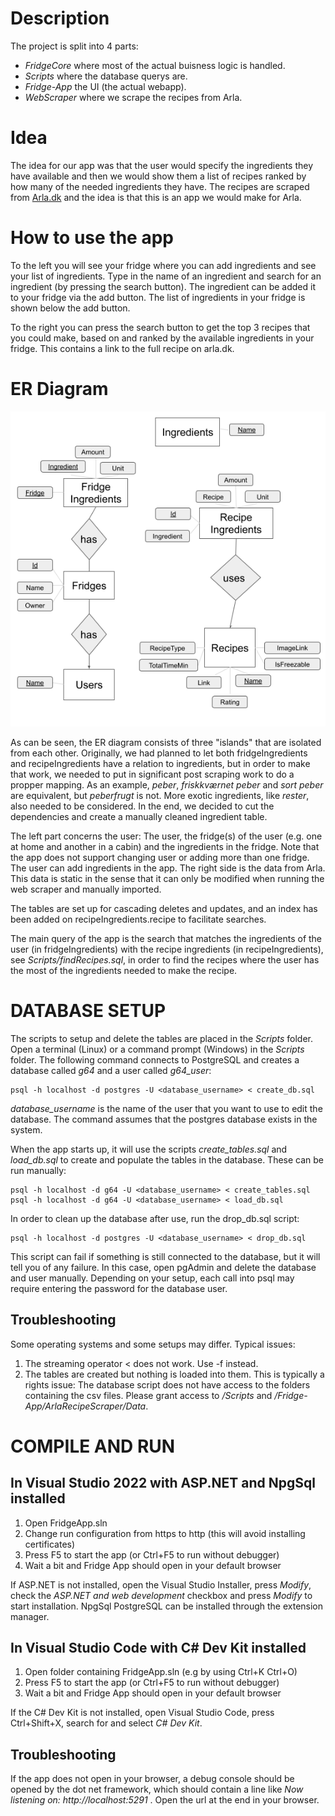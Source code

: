 # Description
The project is split into 4 parts:

* _FridgeCore_ where most of the actual buisness logic is handled. 
* _Scripts_ where the database querys are.
* _Fridge-App_ the UI (the actual webapp).
* _WebScraper_ where we scrape the recipes from Arla.

# Idea
The idea for our app was that the user would specify the ingredients they have available and then we would show them a list of recipes ranked by how many of the needed ingredients they have. The recipes are scraped from [Arla.dk](https://www.arla.dk/opskrifter/) and the idea is that this is an app we would make for Arla.

# How to use the app
To the left you will see your fridge where you can add ingredients and see your list of ingredients. Type in the name of an ingredient and search for an ingredient (by pressing the search button). The ingredient can be added it to your fridge via the add button. The list of ingredients in your fridge is shown below the add button.

To the right you can press the search button to get the top 3 recipes that you could make, based on and ranked by the available ingredients in your fridge. This contains a link to the full recipe on arla.dk.

# ER Diagram
![.ERDiagram.png](https://github.com/Aether6969/Fridge-App/blob/master/ERDiagram.png)

As can be seen, the ER diagram consists of three "islands" that are isolated from each other. Originally, we had planned to let both fridgeIngredients and recipeIngredients have a relation to ingredients, but in order to make that work, we needed to put in significant post scraping work to do a propper mapping. As an example, _peber_, _friskkværnet peber_ and _sort peber_ are equivalent, but _peberfrugt_ is not. More exotic ingredients, like _rester_, also needed to be considered. In the end, we decided to cut the dependencies and create a manually cleaned ingredient table.

The left part concerns the user: The user, the fridge(s) of the user (e.g. one at home and another in a cabin) and the ingredients in the fridge. Note that the app does not support changing user or adding more than one fridge. The user can add ingredients in the app. The right side is the data from Arla. This data is static in the sense that it can only be modified when running the web scraper and manually imported.

The tables are set up for cascading deletes and updates, and an index has been added on recipeIngredients.recipe to facilitate searches.

The main query of the app is the search that matches the ingredients of the user (in fridgeIngredients) with the recipe ingredients (in recipeIngredients), see _Scripts/findRecipes.sql_, in order to find the recipes where the user has the most of the ingredients needed to make the recipe.

# DATABASE SETUP
The scripts to setup and delete the tables are placed in the _Scripts_ folder. Open a terminal (Linux) or a command prompt (Windows) in the _Scripts_ folder. The following command connects to PostgreSQL and creates a database called _g64_ and a user called _g64_user_:

    psql -h localhost -d postgres -U <database_username> < create_db.sql 

_database_username_ is the name of the user that you want to use to edit the database. The command assumes that the postgres database exists in the system.

When the app starts up, it will use the scripts _create_tables.sql_ and _load_db.sql_ to create and populate the tables in the database. These can be run manually:

    psql -h localhost -d g64 -U <database_username> < create_tables.sql 
    psql -h localhost -d g64 -U <database_username> < load_db.sql 

In order to clean up the database after use, run the drop_db.sql script:

    psql -h localhost -d postgres -U <database_username> < drop_db.sql 

This script can fail if something is still connected to the database, but it will tell you of any failure. In this case, open pgAdmin and delete the database and user manually.
Depending on your setup, each call into psql may require entering the password for the database user.

## Troubleshooting
Some operating systems and some setups may differ. Typical issues:

1) The streaming operator < does not work. Use -f instead.
2) The tables are created but nothing is loaded into them. This is typically a rights issue: The database script does not have access to the folders containing the csv files. Please grant access to _/Scripts_ and _/Fridge-App/ArlaRecipeScraper/Data_.

# COMPILE AND RUN

## In Visual Studio 2022 with ASP.NET and NpgSql installed

1) Open FridgeApp.sln
2) Change run configuration from https to http (this will avoid installing certificates)
3) Press F5 to start the app (or Ctrl+F5 to run without debugger)
4) Wait a bit and Fridge App should open in your default browser

If ASP.NET is not installed, open the Visual Studio Installer, press _Modify_, check the _ASP.NET and web development_ checkbox and press _Modify_ to start installation.
NpgSql PostgreSQL can be installed through the extension manager.

## In Visual Studio Code with C# Dev Kit installed

1) Open folder containing FridgeApp.sln (e.g by using Ctrl+K Ctrl+O)
2) Press F5 to start the app (or Ctrl+F5 to run without debugger)
3) Wait a bit and Fridge App should open in your default browser

If the C# Dev Kit is not installed, open Visual Studio Code, press Ctrl+Shift+X, search for and select _C# Dev Kit_.

## Troubleshooting
If the app does not open in your browser, a debug console should be opened by the dot net framework, which should contain a line like _Now listening on: http://localhost:5291_ . Open the url at the end in your browser.
